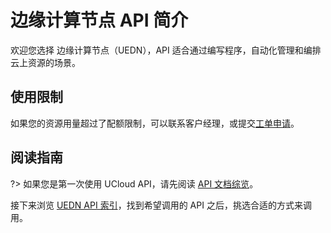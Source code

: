 



# 边缘计算节点 API 简介

欢迎您选择 边缘计算节点（UEDN），API 适合通过编写程序，自动化管理和编排云上资源的场景。

## 使用限制

如果您的资源用量超过了配额限制，可以联系客户经理，或提交[工单申请](https://accountv2.ucloud.cn/work_ticket)。

## 阅读指南

?> 如果您是第一次使用 UCloud API，请先阅读 [API 文档综览](/api/summary/)。

接下来浏览 [UEDN API 索引](api/uedn-api/index.md)，找到希望调用的 API 之后，挑选合适的方式来调用。






